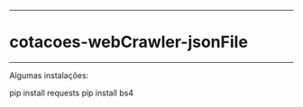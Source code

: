 -------------------------------------------------

# cotacoes-webCrawler-jsonFile

-------------------------------------------------


Algumas instalações:

pip install requests
pip install bs4 
